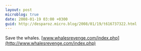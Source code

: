 ```yaml
---
layout: post
microblog: true
date: 2008-01-19 03:00 +0300
guid: http://desparoz.micro.blog/2008/01/19/t616737322.html
---
```

Save the whales. [www.whalesrevenge.com/index.php](http://www.whalesrevenge.com/index.php)
